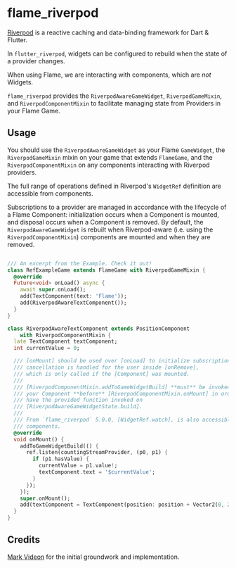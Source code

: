 # flame_riverpod

[Riverpod](https://pub.dev/packages/flutter_riverpod) is a reactive caching and data-binding
framework for Dart & Flutter.

In `flutter_riverpod`, widgets can be configured to rebuild when the state
of a provider changes.

When using Flame, we are interacting with components, which are *not* Widgets.

`flame_riverpod` provides the `RiverpodAwareGameWidget`, `RiverpodGameMixin`, and
`RiverpodComponentMixin` to facilitate managing state from Providers in your Flame Game.


## Usage

You should use the `RiverpodAwareGameWidget` as your Flame `GameWidget`, the `RiverpodGameMixin`
mixin on your game that extends `FlameGame`, and the `RiverpodComponentMixin` on any components
interacting with Riverpod providers.

The full range of operations defined in Riverpod's `WidgetRef` definition are accessible from
components.

Subscriptions to a provider are managed in accordance with the lifecycle
of a Flame Component: initialization occurs when a Component is mounted, and disposal
occurs when a Component is removed. By default, the `RiverpodAwareGameWidget` is rebuilt when
Riverpod-aware (i.e. using the `RiverpodComponentMixin`) components are mounted and when they are
removed.

```dart

/// An excerpt from the Example. Check it out!
class RefExampleGame extends FlameGame with RiverpodGameMixin {
  @override
  Future<void> onLoad() async {
    await super.onLoad();
    add(TextComponent(text: 'Flame'));
    add(RiverpodAwareTextComponent());
  }
}

class RiverpodAwareTextComponent extends PositionComponent
    with RiverpodComponentMixin {
  late TextComponent textComponent;
  int currentValue = 0;

  /// [onMount] should be used over [onLoad] to initialize subscriptions,
  /// cancellation is handled for the user inside [onRemove],
  /// which is only called if the [Component] was mounted.
  /// 
  /// [RiverpodComponentMixin.addToGameWidgetBuild] **must** be invoked in 
  /// your Component **before** [RiverpodComponentMixin.onMount] in order to 
  /// have the provided function invoked on 
  /// [RiverpodAwareGameWidgetState.build].
  /// 
  /// From `flame_riverpod` 5.0.0, [WidgetRef.watch], is also accessible from 
  /// components.
  @override
  void onMount() {
    addToGameWidgetBuild(() {
      ref.listen(countingStreamProvider, (p0, p1) {
        if (p1.hasValue) {
          currentValue = p1.value!;
          textComponent.text = '$currentValue';
        }
      });
    });
    super.onMount();
    add(textComponent = TextComponent(position: position + Vector2(0, 27)));
  }
}

```


## Credits

[Mark Videon](https://markvideon.dev) for the initial groundwork and implementation.
